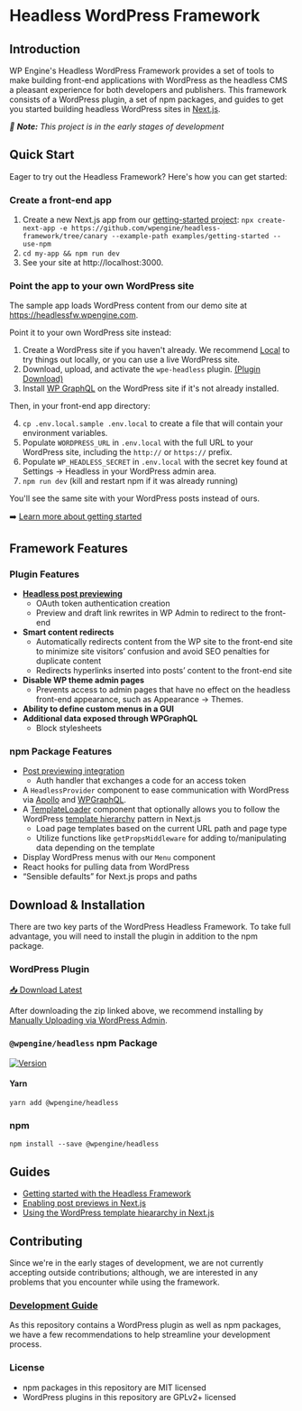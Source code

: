 # Headless WordPress Framework

## Introduction

WP Engine's Headless WordPress Framework provides a set of tools to make building front-end applications with WordPress as the headless CMS a pleasant experience for both developers and publishers. This framework consists of a WordPress plugin, a set of npm packages, and guides to get you started building headless WordPress sites in [Next.js](https://nextjs.org/).

_🚧 **Note:** This project is in the early stages of development_


## Quick Start

Eager to try out the Headless Framework? Here's how you can get started:

### Create a front-end app

1. Create a new Next.js app from our [getting-started project](https://github.com/wpengine/headless-framework/tree/canary/examples/getting-started): `npx create-next-app -e https://github.com/wpengine/headless-framework/tree/canary --example-path examples/getting-started --use-npm`
2. `cd my-app && npm run dev`
3. See your site at http://localhost:3000.

### Point the app to your own WordPress site

The sample app loads WordPress content from our demo site at https://headlessfw.wpengine.com.

Point it to your own WordPress site instead:

1. Create a WordPress site if you haven't already. We recommend [Local](https://localwp.com/) to try things out locally, or you can use a live WordPress site.
2. Download, upload, and activate the `wpe-headless` plugin. [(Plugin Download)](https://wp-product-info.wpesvc.net/v1/plugins/wpe-headless?download)
3. Install [WP GraphQL](https://wordpress.org/plugins/wp-graphql/) on the WordPress site if it's not already installed.

Then, in your front-end app directory:

4. `cp .env.local.sample .env.local` to create a file that will contain your environment variables.
5. Populate `WORDPRESS_URL` in `.env.local` with the full URL to your WordPress site, including the `http://` or `https://` prefix.
6. Populate `WP_HEADLESS_SECRET` in `.env.local` with the secret key found at Settings → Headless in your WordPress admin area.
6. `npm run dev` (kill and restart npm if it was already running)

You'll see the same site with your WordPress posts instead of ours.

➡️ [Learn more about getting started](/docs/getting-started/)

## Framework Features

### Plugin Features

- **[Headless post previewing](/docs/previews/README.md)**
  - OAuth token authentication creation
  - Preview and draft link rewrites in WP Admin to redirect to the front-end
- **Smart content redirects**
  - Automatically redirects content from the WP site to the front-end site to minimize site visitors’ confusion and avoid SEO penalties for duplicate content
  - Redirects hyperlinks inserted into posts’ content to the front-end site
- **Disable WP theme admin pages**
  - Prevents access to admin pages that have no effect on the headless front-end appearance, such as Appearance → Themes.
- **Ability to define custom menus in a GUI**
- **Additional data exposed through WPGraphQL**
  - Block stylesheets

### npm Package Features
- [Post previewing integration](/docs/previews/README.md)
  - Auth handler that exchanges a code for an access token
- A `HeadlessProvider` component to ease communication with WordPress via [Apollo](https://www.apollographql.com/) and [WPGraphQL](https://www.wpgraphql.com/).
- A [TemplateLoader](/docs/templating/README.md) component that optionally allows you to follow the WordPress [template hierarchy](https://developer.wordpress.org/themes/basics/template-hierarchy/) pattern in Next.js
  - Load page templates based on the current URL path and page type
  - Utilize functions like `getPropsMiddleware` for adding to/manipulating data depending on the template
- Display WordPress menus with our `Menu` component
- React hooks for pulling data from WordPress
- “Sensible defaults” for Next.js props and paths

## Download & Installation

There are two key parts of the WordPress Headless Framework. To take full advantage, you will need to install the plugin in addition to the npm package.

### WordPress Plugin

[📥 Download Latest](https://wp-product-info.wpesvc.net/v1/plugins/wpe-headless?download)

After downloading the zip linked above, we recommend installing by [Manually Uploading via WordPress Admin](https://wordpress.org/support/article/managing-plugins/#manual-upload-via-wordpress-admin).

### `@wpengine/headless` npm Package

[![Version](https://img.shields.io/npm/v/@wpengine/headless.svg)](https://npmjs.org/package/@wpengine/headless)

#### Yarn

```shell
yarn add @wpengine/headless
```

### npm

```shell
npm install --save @wpengine/headless
```

## Guides

* [Getting started with the Headless Framework](/docs/getting-started/README.md)
* [Enabling post previews in Next.js](/docs/previews/README.md)
* [Using the WordPress template hieararchy in Next.js](/docs/previews/README.md)

## Contributing

Since we're in the early stages of development, we are not currently accepting outside contributions; although, we are
interested in any problems that you encounter while using the framework.

### [Development Guide](/docs/DEVELOPMENT.md)

As this repository contains a WordPress plugin as well as npm packages, we have a few recommendations to help
streamline your development process.

### License

* npm packages in this repository are MIT licensed
* WordPress plugins in this repository are GPLv2+ licensed
